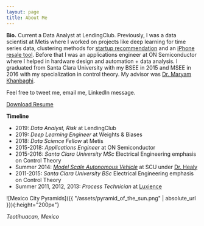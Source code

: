 ```yaml
---
layout: page
title: About Me
---
```


**Bio.** Current a Data Analyst at LendingClub. Previously, I was a data scientist at Metis where I worked on projects like deep learning for time series data, clustering methods for [startup recommendation](https://jdmendoza.github.io/2019/02/07/discover-startups.html) and an [iPhone resale tool](https://jdmendoza.github.io/2018/10/14/iphone-tool.html). Before that I was an applications engineer at ON Semiconductor where I helped in hardware design and automation + data analysis. I graduated from Santa Clara University with my BSEE in 2015 and MSEE in 2016 with my specialization in control theory. My advisor was [Dr. Maryam Khanbaghi](https://www.scu.edu/engineering/faculty/khanbaghi-maryam/).

Feel free to tweet me, email me, LinkedIn message.

[Download   Resume](https://www.dropbox.com/s/7oz68yewusvgtch/jdmendoza_resume.pdf?dl=0)

**Timeline**
- 2019: *Data Analyst, Risk* at LendingClub
- 2019: *Deep Learning Engineer* at Weights & Biases
- 2018: *Data Science Fellow* at Metis
- 2015-2018: *Applications Engineer* at ON Semiconductor
- 2015-2016: *Santa Clara University MSc* Electrical Engineering emphasis on Control Theory
- Summer 2014: *[Model Scale Autonomous Vehicle](https://www.scu.edu/engineering/stories/engineering-news-fall-2014/more-power-to-these-summer-scholars.html)* at SCU under [Dr. Healy](https://www.scu.edu/engineering/faculty/healy-tim/)
- 2011-2015: *Santa Clara University BSc* Electrical Engineering emphasis on Control Theory
- Summer 2011, 2012, 2013: *Process Technician* at [Luxience](http://www.luxience.com/)



![Mexico City Pyramids]({{ "/assets/pyramid_of_the_sun.png" | absolute_url }}){:height="200px"}

*Teotihuacan, Mexico*
